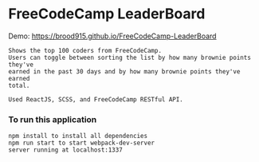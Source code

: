 # FreeCodeCamp LeaderBoard

Demo: https://brood915.github.io/FreeCodeCamp-LeaderBoard

```
Shows the top 100 coders from FreeCodeCamp. 
Users can toggle between sorting the list by how many brownie points they've 
earned in the past 30 days and by how many brownie points they've earned 
total.

Used ReactJS, SCSS, and FreeCodeCamp RESTful API.
```


### To run this application

```
npm install to install all dependencies
npm run start to start webpack-dev-server
server running at localhost:1337

```
